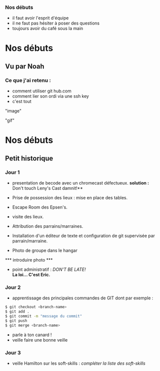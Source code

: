 ### Nos débuts
- il faut avoir l'esprit d'équipe
- il ne faut pas hésiter à poser des questions
- toujours avoir du café sous la main
# Nos débuts
## Vu par Noah 

### Ce que j'ai retenu : 

- comment utiliser git hub.com  
- comment lier son ordi via une ssh key
- c'est tout 

"image" 

"gif" 

# Nos débuts

## Petit historique 

### Jour 1 ###

- presentation de becode avec un chromecast défectueux. 
**solution :** Don't touch Leny's Cast damnit!**

- Prise de possession des lieux : mise en place des tables.

- Escape Room des Epsen's.

- visite des lieux.

- Attribution des parrains/marraines.

- Installation d'un éditeur de texte et configuration de git supervisée par parrain/marraine.

- Photo de groupe dans le hangar 

*** introduire photo ***

- point administratif : *DON'T BE LATE!*  
  **La loi... C'est Eric.**
  
### Jour 2 ###

- apprentissage des principales commandes de GIT dont par exemple : 

```sh
$ git checkout <branch-name>
$ git add .
$ git commit -m "message du commit"
$ git push 
$ git merge <branch-name>
```

- parle à ton canard !
- veille faire une bonne veille 

### Jour 3 ###

- veille Hamilton sur les soft-skills : 
    *compléter la liste des soft-skills*

